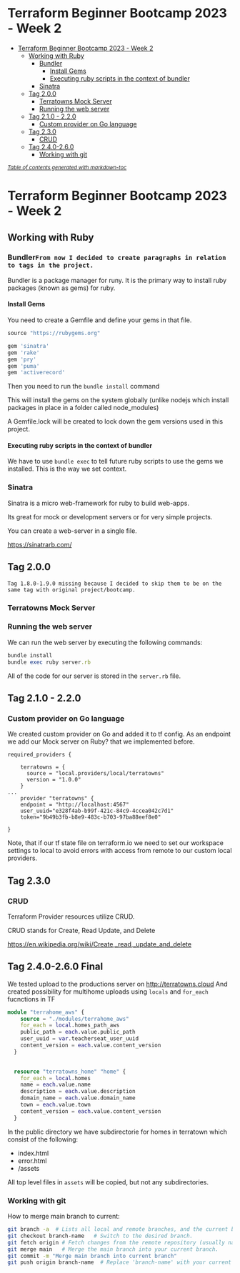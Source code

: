# Terraform Beginner Bootcamp 2023 - Week 2

- [Terraform Beginner Bootcamp 2023 - Week 2](#terraform-beginner-bootcamp-2023---week-2)
  * [Working with Ruby](#working-with-ruby)
    + [Bundler](#bundler)
      - [Install Gems](#install-gems)
      - [Executing ruby scripts in the context of bundler](#executing-ruby-scripts-in-the-context-of-bundler)
    + [Sinatra](#sinatra)
  * [Tag 2.0.0](#tag-200)
    + [Terratowns Mock Server](#terratowns-mock-server)
    + [Running the web server](#running-the-web-server)
  * [Tag 2.1.0 - 2.2.0](#tag-210---220)
    + [Custom provider on Go language](#custom-provider-on-go-language)
  * [Tag 2.3.0](#tag-230)
    + [CRUD](#crud)
  * [Tag 2.4.0-2.6.0](#tag-240-260-final)
    + [Working with git](#working-with-git)

<small><i><a href='http://ecotrust-canada.github.io/markdown-toc/'>Table of contents generated with markdown-toc</a></i></small>


# Terraform Beginner Bootcamp 2023 - Week 2

## Working with Ruby

### Bundler`From now I decided to create paragraphs in relation to tags in the project.`

Bundler is a package manager for runy.
It is the primary way to install ruby packages (known as gems) for ruby.

#### Install Gems

You need to create a Gemfile and define your gems in that file.

```rb
source "https://rubygems.org"

gem 'sinatra'
gem 'rake'
gem 'pry'
gem 'puma'
gem 'activerecord'
```

Then you need to run the `bundle install` command

This will install the gems on the system globally (unlike nodejs which install packages in place in a folder called node_modules)

A Gemfile.lock will be created to lock down the gem versions used in this project.

#### Executing ruby scripts in the context of bundler

We have to use `bundle exec` to tell future ruby scripts to use the gems we installed. This is the way we set context.

### Sinatra

Sinatra is a micro web-framework for ruby to build web-apps.

Its great for mock or development servers or for very simple projects.

You can create a web-server in a single file.

https://sinatrarb.com/

## Tag 2.0.0
`Tag 1.8.0-1.9.0 missing because I decided to skip them to be on the same tag with original project/bootcamp.`
### Terratowns Mock Server

### Running the web server

We can run the web server by executing the following commands:

```rb
bundle install
bundle exec ruby server.rb
```

All of the code for our server is stored in the `server.rb` file.

## Tag 2.1.0 - 2.2.0
### Custom provider on Go language
We created custom provider on Go and added it to tf config. As an endpoint we add our Mock server on Ruby? that we implemented before.
```
required_providers {
    
    terratowns = {
      source = "local.providers/local/terratowns"
      version = "1.0.0"
    }
...
    provider "terratowns" {
    endpoint = "http://localhost:4567"
    user_uuid="e328f4ab-b99f-421c-84c9-4ccea042c7d1" 
    token="9b49b3fb-b8e9-483c-b703-97ba88eef8e0"
  
}
```

Note, that if our tf state file on terraform.io we need to set our workspace settings to local to avoid errors with access from remote to our custom local providers.

## Tag 2.3.0 
### CRUD

Terraform Provider resources utilize CRUD.

CRUD stands for Create, Read Update, and Delete

https://en.wikipedia.org/wiki/Create,_read,_update_and_delete

## Tag 2.4.0-2.6.0 Final


We tested upload to the productions server on http://terratowns.cloud
And created possibility for multihome uploads using `locals` and `for_each` fucnctions in TF

```tf
module "terrahome_aws" {
	source = "./modules/terrahome_aws"
	for_each = local.homes_path_aws
	public_path = each.value.public_path
	user_uuid = var.teacherseat_user_uuid
	content_version = each.value.content_version
  }
  

  resource "terratowns_home" "home" {
	for_each = local.homes
	name = each.value.name
	description = each.value.description
	domain_name = each.value.domain_name
	town = each.value.town
	content_version = each.value.content_version
  }
```

In the public directory we have subdirectorie for homes in terratown which consist of the following:
- index.html
- error.html
- /assets

All top level files in `assets` will be copied, but not any subdirectories.

### Working with git
How to merge main branch to current:
```bash
git branch -a  # Lists all local and remote branches, and the current branch is highlighted.
git checkout branch-name   # Switch to the desired branch.
git fetch origin # Fetch changes from the remote repository (usually named 'origin').
git merge main   # Merge the main branch into your current branch.
git commit -m "Merge main branch into current branch"
git push origin branch-name  # Replace 'branch-name' with your current branch.


```
